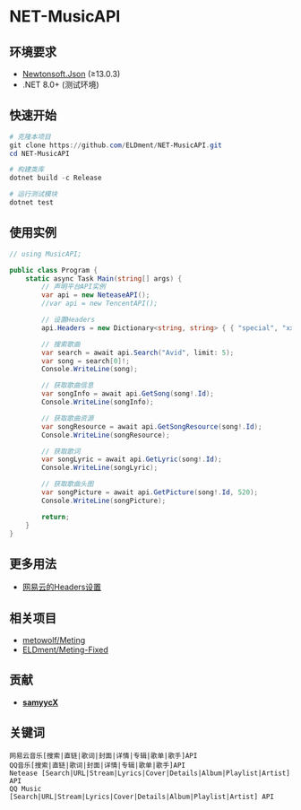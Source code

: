 # NET-MusicAPI

## 环境要求
- [Newtonsoft.Json](https://github.com/JamesNK/Newtonsoft.Json) (≥13.0.3)
- .NET 8.0+ (测试环境)

## 快速开始
```powershell
# 克隆本项目
git clone https://github.com/ELDment/NET-MusicAPI.git
cd NET-MusicAPI

# 构建类库
dotnet build -c Release

# 运行测试模块
dotnet test
```

## 使用实例
```csharp
// using MusicAPI;

public class Program {
    static async Task Main(string[] args) {
        // 声明平台API实例
        var api = new NeteaseAPI();
        //var api = new TencentAPI();

        // 设置Headers
        api.Headers = new Dictionary<string, string> { { "special", "xxx" } /*, { "Cookie", "xxx" }*/ };

        // 搜索歌曲
        var search = await api.Search("Avid", limit: 5);
        var song = search[0]!;
        Console.WriteLine(song);

        // 获取歌曲信息
        var songInfo = await api.GetSong(song!.Id);
        Console.WriteLine(songInfo);

        // 获取歌曲资源
        var songResource = await api.GetSongResource(song!.Id);
        Console.WriteLine(songResource);

        // 获取歌词
        var songLyric = await api.GetLyric(song!.Id);
        Console.WriteLine(songLyric);

        // 获取歌曲头图
        var songPicture = await api.GetPicture(song!.Id, 520);
        Console.WriteLine(songPicture);

        return;
    }
}
```

## 更多用法
 - [网易云的Headers设置](https://github.com/metowolf/Meting/wiki/special-for-netease)

## 相关项目
 - [metowolf/Meting](https://github.com/metowolf/Meting)
 - [ELDment/Meting-Fixed](https://github.com/ELDment/Meting-Fixed)

## 贡献
- **[samyycX](https://github.com/samyycX)**

## 关键词
```
网易云音乐[搜索|直链|歌词|封面|详情|专辑|歌单|歌手]API
QQ音乐[搜索|直链|歌词|封面|详情|专辑|歌单|歌手]API
Netease [Search|URL|Stream|Lyrics|Cover|Details|Album|Playlist|Artist] API
QQ Music [Search|URL|Stream|Lyrics|Cover|Details|Album|Playlist|Artist] API
```
